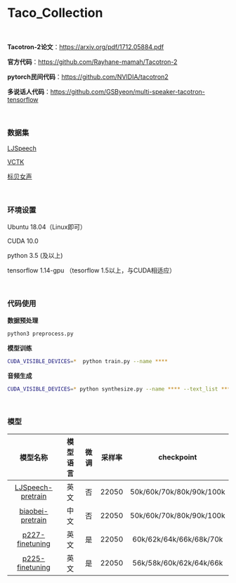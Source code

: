 # Taco_Collection

<br/>

**Tacotron-2论文**：https://arxiv.org/pdf/1712.05884.pdf

**官方代码**：https://github.com/Rayhane-mamah/Tacotron-2

**pytorch民间代码**：https://github.com/NVIDIA/tacotron2  

**多说话人代码**：https://github.com/GSByeon/multi-speaker-tacotron-tensorflow

<br/>

### 数据集

[LJSpeech](https://keithito.com/LJ-Speech-Dataset/)

[VCTK](https://datashare.is.ed.ac.uk/handle/10283/2651)

[标贝女声](https://www.data-baker.com/open_source.html)

<br/>

### 环境设置

Ubuntu 18.04（Linux即可）

CUDA 10.0

python 3.5 (及以上)

tensorflow 1.14-gpu （tesorflow 1.5以上，与CUDA相适应）

<br/>

### 代码使用

**数据预处理**

```bash
python3 preprocess.py
```

**模型训练**

```bash
CUDA_VISIBLE_DEVICES=*  python train.py --name ****
```

**音频生成**

```bash
CUDA_VISIBLE_DEVICES=* python synthesize.py --name **** --text_list ****
```

<br/>

### 模型



|                           模型名称                           | 模型语言 | 微调 | 采样率 |        checkpoint        |
| :----------------------------------------------------------: | :------: | :--: | :----: | :----------------------: |
| [LJSpeech-pretrain](https://pan.baidu.com/s/16aqMgvp4oe2Fmamt3iS-Og ) |   英文   |  否  | 22050  | 50k/60k/70k/80k/90k/100k |
| [biaobei-pretrain](https://pan.baidu.com/s/1lR2V244ttNn9jUVPckteAQ) |   中文   |  否  | 22050  | 50k/60k/70k/80k/90k/100k |
| [p227-finetuning](https://pan.baidu.com/s/1LuStKn9OhXtj32LRvRDG5w) |   英文   |  是  | 22050  | 60k/62k/64k/66k/68k/70k  |
| [p225-finetuning](https://pan.baidu.com/s/1BoLYLiU8RBD9-ItSDNsVtg) |   英文   |  是  | 22050  | 56k/58k/60k/62k/64k/66k  |





